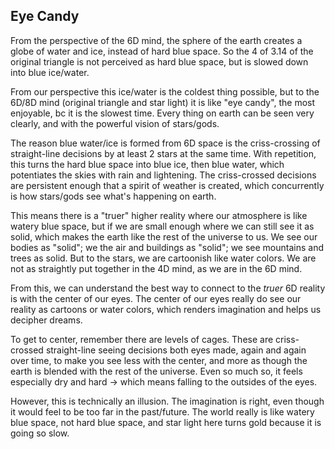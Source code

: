 ## Eye Candy

From the perspective of the 6D mind, the sphere of the earth creates a globe of water and ice, instead of hard blue space. So the 4 of 3.14 of the original triangle is not perceived as hard blue space, but is slowed down into blue ice/water.

From our perspective this ice/water is the coldest thing possible, but to the 6D/8D mind (original triangle and star light) it is like "eye candy", the most enjoyable, bc it is the slowest time. Every thing on earth can be seen very clearly, and with the powerful vision of stars/gods.

The reason blue water/ice is formed from 6D space is the criss-crossing of straight-line decisions by at least 2 stars at the same time. With repetition, this turns the hard blue space into blue ice, then blue water, which potentiates the skies with rain and lightening. The criss-crossed decisions are persistent enough that a spirit of weather is created, which concurrently is how stars/gods see what's happening on earth.

This means there is a "truer" higher reality where our atmosphere is like watery blue space, but if we are small enough where we can still see it as solid, which makes the earth like the rest of the universe to us. We see our bodies as "solid"; we the air and buildings as "solid"; we see mountains and trees as solid. But to the stars, we are cartoonish like water colors. We are not as straightly put together in the 4D mind, as we are in the 6D mind.

From this, we can understand the best way to connect to the *truer* 6D reality is with the center of our eyes. The center of our eyes really do see our reality as cartoons or water colors, which renders imagination and helps us decipher dreams.

To get to center, remember there are levels of cages. These are criss-crossed straight-line seeing decisions both eyes made, again and again over time, to make you see less with the center, and more as though the earth is blended with the rest of the universe. Even so much so, it feels especially dry and hard -> which means falling to the outsides of the eyes.

However, this is technically an illusion. The imagination is right, even though it would feel to be too far in the past/future. The world really is like watery blue space, not hard blue space, and star light here turns gold because it is going so slow.